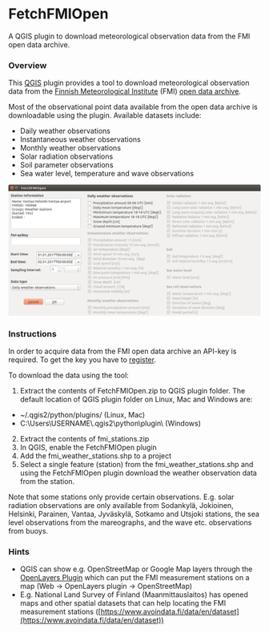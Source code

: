 # FetchFMIOpen
A QGIS plugin to download meteorological observation data from the FMI open data archive.

### Overview
This [QGIS](http://www.qgis.org/en/site/) plugin provides a tool to download meteorological observation data from the [Finnish 
Meteorological Institute](http://www.en.ilmatieteenlaitos.fi/) (FMI) [open data archive](https://en.ilmatieteenlaitos.fi/open-data).

Most of the observational point data available from the open data archive is downloadable using the plugin. Available datasets include:
- Daily weather observations
- Instantaneous weather observations
- Monthly weather observations
- Solar radiation observations
- Soil parameter observations
- Sea water level, temperature and wave observations

![GUI preview](./GUI_preview.png)

### Instructions 
In order to acquire data from the FMI open data archive an API-key is required. To get the key you have to [register](https://ilmatieteenlaitos.fi/rekisteroityminen-avoimen-datan-kayttajaksi).

To download the data using the tool:
1. Extract the contents of FetchFMIOpen.zip to QGIS plugin folder. The default location of QGIS plugin folder on Linux, Mac and Windows are: 
  * \~/.qgis2/python/plugins/                   (Linux, Mac)
  * C:\Users\USERNAME\\.qgis2\python\plugin\\   (Windows)
2. Extract the contents of fmi_stations.zip
3. In QGIS, enable the FetchFMIOpen plugin 
4. Add the fmi_weather_stations.shp to a project
5. Select a single feature (station) from the fmi_weather_stations.shp and using the FetchFMIOpen plugin download the weather observation data from the station. 

Note that some stations only provide certain observations. E.g. solar radiation observations are only available from Sodankylä, Jokioinen, Helsinki, Parainen, Vantaa, Jyväskylä, Sotkamo and Utsjoki stations, the sea level observations from the mareographs, and the wave etc. observations from buoys. 

### Hints
- QGIS can show e.g. OpenStreetMap or Google Map layers through the [OpenLayers Plugin](http://hub.qgis.org/projects/openlayers/wiki) which can put the FMI measurement stations on a map (Web -> OpenLayers plugin -> OpenStreetMap)
- E.g. National Land Survey of Finland (Maanmittauslaitos) has opened maps and other spatial datasets that can help locating the FMI measurement stations ([https://www.avoindata.fi/data/en/dataset](https://www.avoindata.fi/data/en/dataset))
